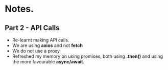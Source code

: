 # Notes.
## Part 2 - API Calls
*   Re-learnt making API calls.
*   We are using **axios** and not **fetch**
*   We do not use a proxy
*   Refreshed my memory on using promises, both using **.then()** and using the more favourable **async/await**. 